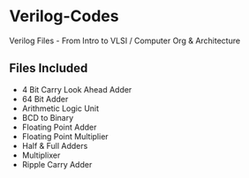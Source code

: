 # Verilog-Codes
Verilog Files - From Intro to VLSI / Computer Org &amp; Architecture

## Files Included
* 4 Bit Carry Look Ahead Adder
* 64 Bit Adder 
* Arithmetic Logic Unit
* BCD to Binary 
* Floating Point Adder
* Floating Point Multiplier 
* Half & Full Adders 
* Multiplixer
* Ripple Carry Adder
